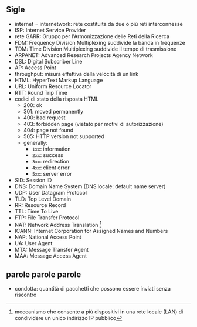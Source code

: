 ## Sigle
- internet = internetwork: rete costituita da due o più reti interconnesse
- ISP: Internet Service Provider
- rete GARR: Gruppo per l'Armonizzazione delle Reti della Ricerca
- FDM: Frequency Division Multiplexing suddivide la banda in frequenze
- TDM: Time Division Multiplexing suddivide il tempo di trasmissione
- ARPANET: Advanced Research Projects Agency Network
- DSL: Digital Subscriber Line
- AP: Access Point
- throughput: misura effettiva della velocità di un link
- HTML: HyperText Markup Language
- URL: Uniform Resource Locator
- RTT: Round Trip Time
- codici di stato della risposta HTML
	- 200: ok
	- 301: moved permanently
	- 400: bad request
	- 403: forbidden page (vietato per motivi di autorizzazione)
	- 404: page not found
	- 505: HTTP version not supported
	- generally:
		- `1xx`: information
		- `2xx`: success
		- `3xx`: redirection
		- `4xx`: client error
		- `5xx`: server error
- SID: Session ID
- DNS: Domain Name System (DNS locale: default name server)
- UDP: User Datagram Protocol
- TLD: Top Level Domain
- RR: Resource Record
- TTL: Time To Live
- FTP: File Transfer Protocol
- NAT: Network Address Translation [^1]
- ICANN: Internet Corporation for Assigned Names and Numbers
- NAP: National Access Point
- UA: User Agent
- MTA: Message Transfer Agent
- MAA: Message Access Agent


## parole parole parole
- condotta: quantità di pacchetti che possono essere inviati senza riscontro

[^1]: meccanismo che consente a più dispositivi in una rete locale (LAN) di condividere un unico indirizzo IP pubblico
